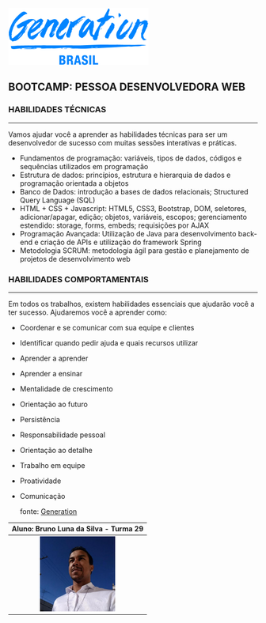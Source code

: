 

<img src="https://github.com/Bruno-Luna/conteudo-generation/blob/master/img/generation.png" style="zoom:50%;" />



## BOOTCAMP: PESSOA DESENVOLVEDORA WEB

### HABILIDADES TÉCNICAS

------

Vamos ajudar você a aprender as habilidades técnicas para ser um desenvolvedor de sucesso com muitas sessões interativas e práticas.

- Fundamentos de programação: variáveis, tipos de dados, códigos e sequências utilizados em programação
- Estrutura de dados: princípios, estrutura e hierarquia de dados e programação orientada a objetos
- Banco de Dados: introdução a bases de dados relacionais; Structured Query Language (SQL)
- HTML + CSS + Javascript: HTML5, CSS3, Bootstrap, DOM, seletores, adicionar/apagar, edição; objetos, variáveis, escopos; gerenciamento estendido: storage, forms, embeds; requisições por AJAX
- Programação Avançada: Utilização de Java para desenvolvimento back-end e criação de APIs e utilização do framework Spring
- Metodologia SCRUM: metodologia ágil para gestão e planejamento de projetos de desenvolvimento web

### HABILIDADES COMPORTAMENTAIS

------

Em todos os trabalhos, existem habilidades essenciais que ajudarão você a ter sucesso. Ajudaremos você a aprender como:

- Coordenar e se comunicar com sua equipe e clientes

- Identificar quando pedir ajuda e quais recursos utilizar

- Aprender a aprender

- Aprender a ensinar

- Mentalidade de crescimento

- Orientação ao futuro

- Persistência

- Responsabilidade pessoal

- Orientação ao detalhe

- Trabalho em equipe

- Proatividade

- Comunicação

  

  fonte: [Generation](https://brazil.generation.org/sao-paulo/pessoa-desenvolvedora-web/)

|        **Aluno:** Bruno Luna da Silva - **Turma** 29         |
| :----------------------------------------------------------: |
| <img src="https://github.com/Bruno-Luna/conteudo-generation/blob/master/img/br-luna.jpg" style="zoom:33%;" /> |

 